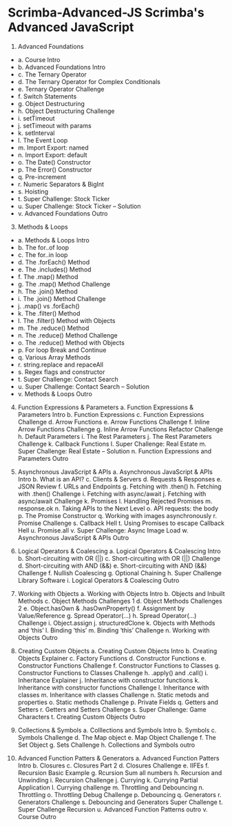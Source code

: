 # Scrimba-Advanced-JS Scrimba's Advanced JavaScript

  1.	Advanced Foundations
  - a.	Course Intro
  - b.	Advanced Foundations Intro
  - c.	The Ternary Operator
  - d.	The Ternary Operator for Complex Conditionals
  - e.	Ternary Operator Challenge
  - f.	Switch Statements
  - g.	Object Destructuring
  - h.	Object Destructuring Challenge
  - i.	setTimeout
  - j.	setTimeout with params
  - k.	setInterval
  - l.	The Event Loop
  - m.	Import Export: named
  - n.	Import Export: default
  - o.	The Date() Constructor
  - p.	The Error() Constructor
  - q.	Pre-increment
  - r.	Numeric Separators & BigInt
  - s.	Hoisting
  - t.	Super Challenge: Stock Ticker
  - u.	Super Challenge: Stock Ticker – Solution
  - v.	Advanced Foundations Outro
    
  3.	Methods & Loops
  - a.	Methods & Loops Intro
  - b.	The for..of loop
  - c.	The for..in loop
  - d.	The .forEach() Method
  - e.	The .includes() Method
  - f.	The .map() Method
  - g.	The .map() Method Challenge
  - h.	The .join() Method
  - i.	The .join() Method Challenge
  - j.	.map() vs .forEach()
  - k.	The .filter() Method
  - l.	The .filter() Method with Objects
  - m.	The .reduce() Method
  - n.	The .reduce() Method Challenge
  - o.	The .reduce() Method with Objects
  - p.	For loop Break and Continue
  - q.	Various Array Methods
  - r.	string.replace and repaceAll
  - s.	Regex flags and constructor
  - t.	Super Challenge: Contact Search
  - u.	Super Challenge: Contact Search – Solution
  - v.	Methods & Loops Outro

  4.	Function Expressions & Parameters
    a.	Function Expressions & Parameters Intro
    b.	Function Expressions
    c.	Function Expressions Challenge
    d.	Arrow Functions
    e.	Arrow Functions Challenge
    f.	Inline Arrow Functions Challenge
    g.	Inline Arrow Functions Refactor Challenge
    h.	Default Parameters
    i.	The Rest Parameters
    j.	The Rest Parameters Challenge
    k.	Callback Functions
    l.	Super Challenge: Real Estate
    m.	Super Challenge: Real Estate – Solution
    n.	Function Expressions and Parameters Outro

  5.	Asynchronous JavaScript & APIs
a.	Asynchronous JavaScript  & APIs Intro
b.	What is an API?
c.	Clients & Servers
d.	Requests & Responses
e.	JSON Review
f.	URLs and Endpoints
g.	Fetching with .then()
h.	Fetching with .then() Challenge
i.	Fetching with async/await
j.	Fetching with async/await Challenge
k.	Promises
l.	Handling Rejected Promises
m.	response.ok
n.	Taking APIs to the Next Level
o.	API requests: the body
p.	The Promise Constructor
q.	Working with images asynchronously
r.	Promise Challenge
s.	Callback Hell
t.	Using Promises to escape Callback Hell
u.	Promise.all
v.	Super Challenge: Async Image Load
w.	Asynchronous JavaScript & APIs Outro
6.	Logical Operators & Coalescing
a.	Logical Operators & Coalescing Intro
b.	Short-circuiting with OR (||)
c.	Short-circuiting with OR (||) Challenge
d.	Short-circuiting with AND (&&)
e.	Short-circuiting with AND (&&) Challenge
f.	Nullish Coalescing
g.	Optional Chaining
h.	Super Challenge Library Software
i.	Logical Operators & Coalescing Outro
7.	Working with Objects
a.	Working with Objects Intro
b.	Objects and Inbuilt Methods
c.	Object Methods Challenges 1
d.	Object Methods Challenges 2
e.	Object.hasOwn & .hasOwnProperty()
f.	Assignment by Value/Reference
g.	Spread Operator(…)
h.	Spread Operator(…) Challenge
i.	 Object.assign
j.	structuredClone
k.	Objects with Methods and ‘this’
l.	Binding ‘this’
m.	Binding ‘this’ Challenge
n.	Working with Objects Outro
8.	Creating Custom Objects
a.	Creating Custom Objects Intro
b.	Creating Objects Explainer
c.	Factory Functions
d.	Constructor Functions
e.	Constructor Functions Challenge
f.	Constructor Functions to Classes
g.	Constructor Functions to Classes Challenge
h.	.apply() and .call()
i.	Inheritance Explainer
j.	Inheritance with constructor functions
k.	Inheritance with constructor functions Challenge
l.	Inheritance with classes
m.	Inheritance with classes Challenge
n.	Static metods and properties
o.	Static methods Challenge
p.	Private Fields
q.	Getters and Setters
r.	Getters and Setters Challenge
s.	Super Challenge: Game Characters
t.	Creating Custom Objects Outro
9.	Collections & Symbols
a.	Colllections and Symbols Intro
b.	Symbols
c.	Symbols Challenge
d.	The Map object
e.	Map Object Challenge
f.	The Set Object
g.	Sets Challenge
h.	Collections and Symbols outro
10.	Advanced Function Patters & Generators
a.	Advanced Function Patters Intro
b.	Closures
c.	Closures Part 2
d.	Closures Challenge
e.	IIFEs
f.	Recursion Basic Example
g.	Rcursion Sum all numbers
h.	Recursion and Unwinding
i.	Recursion Challenge
j.	Currying
k.	Currying Partial Application
l.	Currying challenge
m.	Throttling and Debouncing
n.	Throttling
o.	Throttling Debug Challenge
p.	Debouncing
q.	Generators
r.	Generators Challenge
s.	Debouncing and Generators Super Challenge
t.	Super Challenge Recursion
u.	Advanced Function Patterns outro
v.	Course Outro
